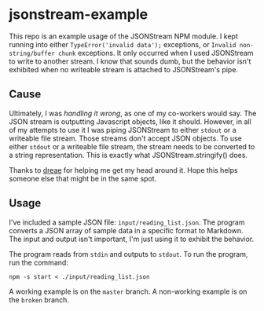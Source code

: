 # jsonstream-example

This repo is an example usage of the JSONStream NPM module. I kept running into
either `TypeError('invalid data');` exceptions, or `Invalid non-string/buffer
chunk` exceptions. It only occurred when I used JSONStream to write to another
stream. I know that sounds dumb, but the behavior isn't exhibited when no
writeable stream is attached to JSONStream's pipe.

## Cause
Ultimately, I was *handling it wrong*, as one of my co-workers would say.
The JSON stream is outputting Javascript objects, like it should. However, in
all of my attempts to use it I was piping JSONStream to either `stdout` or a
writeable file stream. Those streams don't accept JSON objects. To use either
`stdout` or a writeable file stream, the stream needs to be converted to a
string representation. This is exactly what JSONStream.stringify() does.

Thanks to [dreae](https://www.github.com/dreae) for helping me get my head
around it. Hope this helps someone else that might be in the same spot.

## Usage
I've included a sample JSON file: `input/reading_list.json`. The program
converts a JSON array of sample data in a specific format to Markdown. The
input and output isn't important, I'm just using it to exhibit the behavior.

The program reads from `stdin` and outputs to `stdout`. To run the program, run
the command:
```
npm -s start < ./input/reading_list.json
```
A working example is on the `master` branch. A non-working example is on the
`broken` branch.

